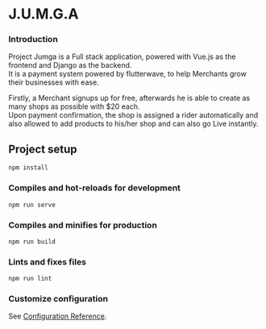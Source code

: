 # J.U.M.G.A

### Introduction
Project Jumga is a Full stack application, powered with Vue.js as the frontend and Django as the backend.  
It is a payment system powered by flutterwave, to help Merchants grow their businesses with ease.

Firstly, a Merchant signups up for free, afterwards he is able to create as many shops as possible with $20 each.  
Upon payment confirmation, the shop is assigned a rider automatically and also allowed to add products to his/her shop and can also go Live instantly.





## Project setup
```
npm install
```

### Compiles and hot-reloads for development
```
npm run serve
```

### Compiles and minifies for production
```
npm run build
```

### Lints and fixes files
```
npm run lint
```

### Customize configuration
See [Configuration Reference](https://cli.vuejs.org/config/).
